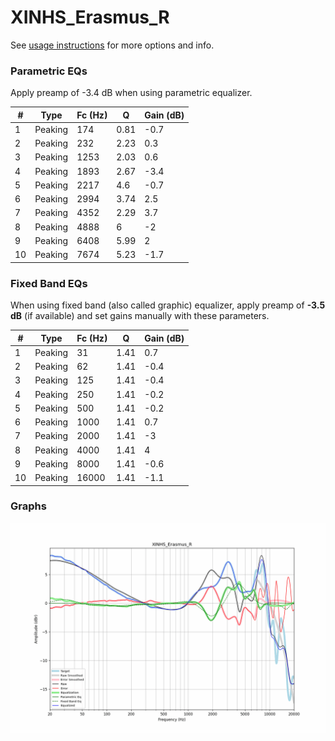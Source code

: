 # XINHS_Erasmus_R
See [usage instructions](https://github.com/jaakkopasanen/AutoEq#usage) for more options and info.

### Parametric EQs
Apply preamp of -3.4 dB when using parametric equalizer.

|   # | Type    |   Fc (Hz) |    Q |   Gain (dB) |
|-----|---------|-----------|------|-------------|
|   1 | Peaking |       174 | 0.81 |        -0.7 |
|   2 | Peaking |       232 | 2.23 |         0.3 |
|   3 | Peaking |      1253 | 2.03 |         0.6 |
|   4 | Peaking |      1893 | 2.67 |        -3.4 |
|   5 | Peaking |      2217 | 4.6  |        -0.7 |
|   6 | Peaking |      2994 | 3.74 |         2.5 |
|   7 | Peaking |      4352 | 2.29 |         3.7 |
|   8 | Peaking |      4888 | 6    |        -2   |
|   9 | Peaking |      6408 | 5.99 |         2   |
|  10 | Peaking |      7674 | 5.23 |        -1.7 |

### Fixed Band EQs
When using fixed band (also called graphic) equalizer, apply preamp of **-3.5 dB** (if available) and set gains manually with these parameters.

|   # | Type    |   Fc (Hz) |    Q |   Gain (dB) |
|-----|---------|-----------|------|-------------|
|   1 | Peaking |        31 | 1.41 |         0.7 |
|   2 | Peaking |        62 | 1.41 |        -0.4 |
|   3 | Peaking |       125 | 1.41 |        -0.4 |
|   4 | Peaking |       250 | 1.41 |        -0.2 |
|   5 | Peaking |       500 | 1.41 |        -0.2 |
|   6 | Peaking |      1000 | 1.41 |         0.7 |
|   7 | Peaking |      2000 | 1.41 |        -3   |
|   8 | Peaking |      4000 | 1.41 |         4   |
|   9 | Peaking |      8000 | 1.41 |        -0.6 |
|  10 | Peaking |     16000 | 1.41 |        -1.1 |

### Graphs
![](./XINHS_Erasmus_R.png)
